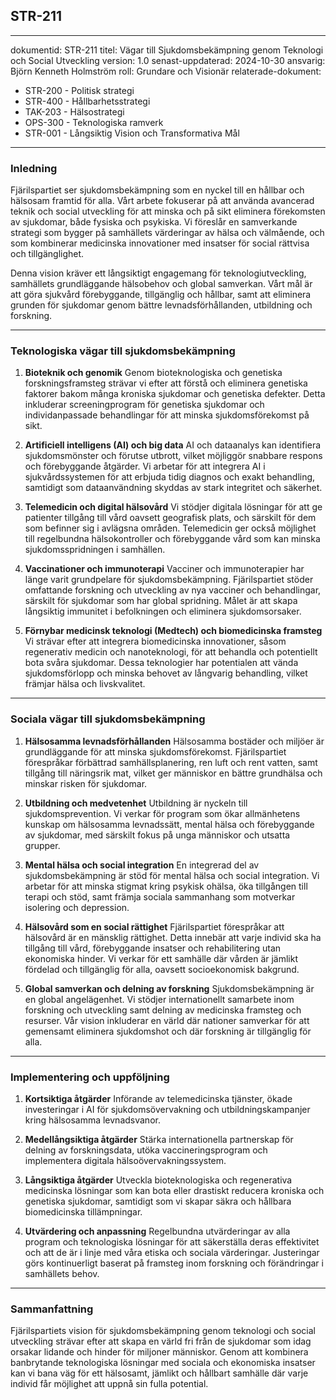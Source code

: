 ## STR-211
---
dokumentid: STR-211
titel: Vägar till Sjukdomsbekämpning genom Teknologi och Social Utveckling
version: 1.0
senast-uppdaterad: 2024-10-30
ansvarig: Björn Kenneth Holmström
roll: Grundare och Visionär
relaterade-dokument:

- STR-200 - Politisk strategi
- STR-400 - Hållbarhetsstrategi
- TAK-203 - Hälsostrategi
- OPS-300 - Teknologiska ramverk
- STR-001 - Långsiktig Vision och Transformativa Mål
---

### Inledning

Fjärilspartiet ser sjukdomsbekämpning som en nyckel till en hållbar och hälsosam framtid för alla. Vårt arbete fokuserar på att använda avancerad teknik och social utveckling för att minska och på sikt eliminera förekomsten av sjukdomar, både fysiska och psykiska. Vi föreslår en samverkande strategi som bygger på samhällets värderingar av hälsa och välmående, och som kombinerar medicinska innovationer med insatser för social rättvisa och tillgänglighet.

Denna vision kräver ett långsiktigt engagemang för teknologiutveckling, samhällets grundläggande hälsobehov och global samverkan. Vårt mål är att göra sjukvård förebyggande, tillgänglig och hållbar, samt att eliminera grunden för sjukdomar genom bättre levnadsförhållanden, utbildning och forskning.

---

### Teknologiska vägar till sjukdomsbekämpning

1. **Bioteknik och genomik**
 Genom bioteknologiska och genetiska forskningsframsteg strävar vi efter att förstå och eliminera genetiska faktorer bakom många kroniska sjukdomar och genetiska defekter. Detta inkluderar screeningprogram för genetiska sjukdomar och individanpassade behandlingar för att minska sjukdomsförekomst på sikt.

2. **Artificiell intelligens (AI) och big data**
 AI och dataanalys kan identifiera sjukdomsmönster och förutse utbrott, vilket möjliggör snabbare respons och förebyggande åtgärder. Vi arbetar för att integrera AI i sjukvårdssystemen för att erbjuda tidig diagnos och exakt behandling, samtidigt som dataanvändning skyddas av stark integritet och säkerhet.

3. **Telemedicin och digital hälsovård**
 Vi stödjer digitala lösningar för att ge patienter tillgång till vård oavsett geografisk plats, och särskilt för dem som befinner sig i avlägsna områden. Telemedicin ger också möjlighet till regelbundna hälsokontroller och förebyggande vård som kan minska sjukdomsspridningen i samhällen.

4. **Vaccinationer och immunoterapi**
 Vacciner och immunoterapier har länge varit grundpelare för sjukdomsbekämpning. Fjärilspartiet stöder omfattande forskning och utveckling av nya vacciner och behandlingar, särskilt för sjukdomar som har global spridning. Målet är att skapa långsiktig immunitet i befolkningen och eliminera sjukdomsorsaker.

5. **Förnybar medicinsk teknologi (Medtech) och biomedicinska framsteg**
 Vi strävar efter att integrera biomedicinska innovationer, såsom regenerativ medicin och nanoteknologi, för att behandla och potentiellt bota svåra sjukdomar. Dessa teknologier har potentialen att vända sjukdomsförlopp och minska behovet av långvarig behandling, vilket främjar hälsa och livskvalitet.

---

### Sociala vägar till sjukdomsbekämpning

1. **Hälsosamma levnadsförhållanden**
 Hälsosamma bostäder och miljöer är grundläggande för att minska sjukdomsförekomst. Fjärilspartiet förespråkar förbättrad samhällsplanering, ren luft och rent vatten, samt tillgång till näringsrik mat, vilket ger människor en bättre grundhälsa och minskar risken för sjukdomar.

2. **Utbildning och medvetenhet**
 Utbildning är nyckeln till sjukdomsprevention. Vi verkar för program som ökar allmänhetens kunskap om hälsosamma levnadssätt, mental hälsa och förebyggande av sjukdomar, med särskilt fokus på unga människor och utsatta grupper.

3. **Mental hälsa och social integration**
 En integrerad del av sjukdomsbekämpning är stöd för mental hälsa och social integration. Vi arbetar för att minska stigmat kring psykisk ohälsa, öka tillgången till terapi och stöd, samt främja sociala sammanhang som motverkar isolering och depression.

4. **Hälsovård som en social rättighet**
 Fjärilspartiet förespråkar att hälsovård är en mänsklig rättighet. Detta innebär att varje individ ska ha tillgång till vård, förebyggande insatser och rehabilitering utan ekonomiska hinder. Vi verkar för ett samhälle där vården är jämlikt fördelad och tillgänglig för alla, oavsett socioekonomisk bakgrund.

5. **Global samverkan och delning av forskning**
 Sjukdomsbekämpning är en global angelägenhet. Vi stödjer internationellt samarbete inom forskning och utveckling samt delning av medicinska framsteg och resurser. Vår vision inkluderar en värld där nationer samverkar för att gemensamt eliminera sjukdomshot och där forskning är tillgänglig för alla.

---

### Implementering och uppföljning

1. **Kortsiktiga åtgärder**
 Införande av telemedicinska tjänster, ökade investeringar i AI för sjukdomsövervakning och utbildningskampanjer kring hälsosamma levnadsvanor.

2. **Medellångsiktiga åtgärder**
 Stärka internationella partnerskap för delning av forskningsdata, utöka vaccineringsprogram och implementera digitala hälsoövervakningssystem.

3. **Långsiktiga åtgärder**
 Utveckla bioteknologiska och regenerativa medicinska lösningar som kan bota eller drastiskt reducera kroniska och genetiska sjukdomar, samtidigt som vi skapar säkra och hållbara biomedicinska tillämpningar.

4. **Utvärdering och anpassning**
 Regelbundna utvärderingar av alla program och teknologiska lösningar för att säkerställa deras effektivitet och att de är i linje med våra etiska och sociala värderingar. Justeringar görs kontinuerligt baserat på framsteg inom forskning och förändringar i samhällets behov.

---

### Sammanfattning

Fjärilspartiets vision för sjukdomsbekämpning genom teknologi och social utveckling strävar efter att skapa en värld fri från de sjukdomar som idag orsakar lidande och hinder för miljoner människor. Genom att kombinera banbrytande teknologiska lösningar med sociala och ekonomiska insatser kan vi bana väg för ett hälsosamt, jämlikt och hållbart samhälle där varje individ får möjlighet att uppnå sin fulla potential.

